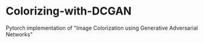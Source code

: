 # Colorizing-with-DCGAN
Pytorch implementation of "Image Colorization using Generative Adversarial Networks"
